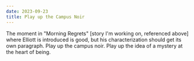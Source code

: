 ```yaml
---
date: 2023-09-23
title: Play up the Campus Noir
---
```


The moment in "Morning Regrets" [story I'm working on, referenced above] where Elliott is introduced is good, but his characterization should get its own paragraph. Play up the campus noir. Play up the idea of a mystery at the heart of being.

